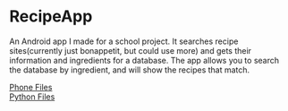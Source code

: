 # RecipeApp
An Android app I made for a school project.
It searches recipe sites(currently just bonappetit, but could use more) and gets their information and ingredients for a database. The app allows you to search the database by ingredient, and will show the recipes that match.

<a href="https://github.com/hatalaef/RecipeApp/tree/master/app/src/main">Phone Files</a><br>
<a href="https://github.com/hatalaef/RecipeApp/tree/master/Python%20Files">Python Files</a>
